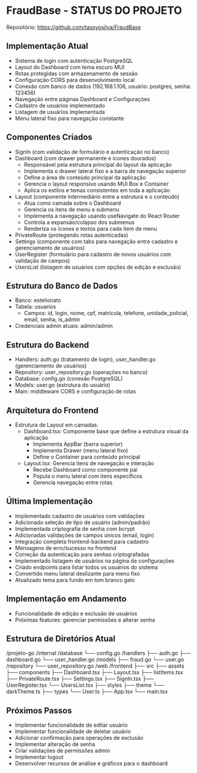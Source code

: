 # FraudBase - STATUS DO PROJETO

Repositório: https://github.com/tassyosilva/FraudBase

## Implementação Atual
- Sistema de login com autenticação PostgreSQL
- Layout do Dashboard com tema escuro MUI
- Rotas protegidas com armazenamento de sessão
- Configuração CORS para desenvolvimento local
- Conexão com banco de dados (192.168.1.106, usuário: postgres, senha: 123456)
- Navegação entre páginas Dashboard e Configurações
- Cadastro de usuários implementado
- Listagem de usuários implementada
- Menu lateral fixo para navegação constante

## Componentes Criados
- SignIn (com validação de formulário e autenticação no banco)
- Dashboard (com drawer permanente e ícones dourados)
  - Responsável pela estrutura principal do layout da aplicação
  - Implementa o drawer lateral fixo e a barra de navegação superior
  - Define a área de conteúdo principal da aplicação
  - Gerencia o layout responsivo usando MUI Box e Container
  - Aplica os estilos e temas consistentes em toda a aplicação
- Layout (componente intermediário entre a estrutura e o conteúdo)
  - Atua como camada sobre o Dashboard
  - Gerencia os itens de menu e submenu
  - Implementa a navegação usando useNavigate do React Router
  - Controla a expansão/colapso dos submenus
  - Renderiza os ícones e textos para cada item de menu
- PrivateRoute (protegendo rotas autenticadas)
- Settings (componente com tabs para navegação entre cadastro e gerenciamento de usuários)
- UserRegister (formulário para cadastro de novos usuários com validação de campos)
- UsersList (listagem de usuários com opções de edição e exclusão)

## Estrutura do Banco de Dados
- Banco: estelionato
- Tabela: usuarios
  - Campos: id, login, nome, cpf, matricula, telefone, unidade_policial, email, senha, is_admin
- Credenciais admin atuais: admin/admin

## Estrutura do Backend
- Handlers: auth.go (tratamento de login), user_handler.go (gerenciamento de usuários)
- Repository: user_repository.go (operações no banco)
- Database: config.go (conexão PostgreSQL)
- Models: user.go (estrutura do usuário)
- Main: middleware CORS e configuração de rotas

## Arquitetura do Frontend
- Estrutura de Layout em camadas:
  - Dashboard.tsx: Componente base que define a estrutura visual da aplicação
    - Implementa AppBar (barra superior)
    - Implementa Drawer (menu lateral fixo)
    - Define o Container para conteúdo principal
  - Layout.tsx: Gerencia itens de navegação e interação
    - Recebe Dashboard como componente pai
    - Popula o menu lateral com itens específicos
    - Gerencia navegação entre rotas

## Última Implementação
- Implementado cadastro de usuários com validações
- Adicionado seleção de tipo de usuário (admin/padrão)
- Implementada criptografia de senha com bcrypt
- Adicionadas validações de campos únicos (email, login)
- Integração completa frontend-backend para cadastro
- Mensagens de erro/sucesso no frontend
- Correção da autenticação para senhas criptografadas
- Implementado listagem de usuários na página de configurações
- Criado endpoints para listar todos os usuários do sistema
- Convertido menu lateral deslizante para menu fixo
- Atualizado tema para fundo em tom branco gelo

## Implementação em Andamento
- Funcionalidade de edição e exclusão de usuários
- Próximas features: gerenciar permissões e alterar senha

## Estrutura de Diretórios Atual
/projeto-go
  /internal
    /database
      └── config.go
    /handlers
      ├── auth.go
      ├── dashboard.go
      └── user_handler.go
    /models
      ├── fraud.go
      └── user.go
    /repository
      └── user_repository.go
  /web
    /frontend
      ├── src
        ├── assets
        ├── components
          ├── Dashboard.tsx
          ├── Layout.tsx
          ├── listItems.tsx
          ├── PrivateRoute.tsx
          ├── Settings.tsx
          ├── SignIn.tsx
          ├── UserRegister.tsx
          └── UsersList.tsx
        ├── styles
        ├── theme
          └── darkTheme.ts
        ├── types
          └── User.ts
        ├── App.tsx
        └── main.tsx

## Próximos Passos
- Implementar funcionalidade de editar usuário
- Implementar funcionalidade de deletar usuário
- Adicionar confirmação para operações de exclusão
- Implementar alteração de senha
- Criar validações de permissões admin
- Implementar logout
- Desenvolver recursos de análise e gráficos para o dashboard
